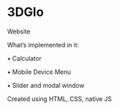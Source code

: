 # 3DGlo

Website

What’s implemented in it:

• Calculator

• Mobile Device Menu

• Slider and modal window

Created using HTML, CSS, native JS
